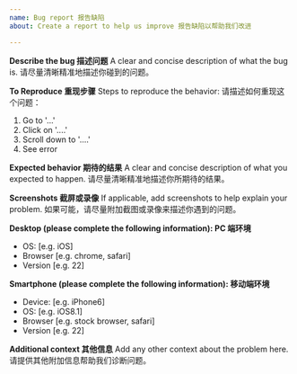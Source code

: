 ```yaml
---
name: Bug report 报告缺陷
about: Create a report to help us improve 报告缺陷以帮助我们改进

---
```


**Describe the bug 描述问题**
A clear and concise description of what the bug is. 请尽量清晰精准地描述你碰到的问题。

**To Reproduce 重现步骤**
Steps to reproduce the behavior: 请描述如何重现这个问题：
1. Go to '...'
2. Click on '....'
3. Scroll down to '....'
4. See error

**Expected behavior 期待的结果**
A clear and concise description of what you expected to happen. 请尽量清晰精准地描述你所期待的结果。

**Screenshots 截屏或录像**
If applicable, add screenshots to help explain your problem. 如果可能，请尽量附加截图或录像来描述你遇到的问题。

**Desktop (please complete the following information): PC 端环境**
 - OS: [e.g. iOS]
 - Browser [e.g. chrome, safari]
 - Version [e.g. 22]

**Smartphone (please complete the following information): 移动端环境**
 - Device: [e.g. iPhone6]
 - OS: [e.g. iOS8.1]
 - Browser [e.g. stock browser, safari]
 - Version [e.g. 22]

**Additional context 其他信息**
Add any other context about the problem here. 请提供其他附加信息帮助我们诊断问题。
